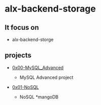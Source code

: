 # alx-backend-storage
## It focus on 
* alx-backend-storge

## projects 

* [0x00-MySQL_Advanced](https://github.com/jabez-abija2399/alx-backend-storage/tree/main/0x00-MySQL_Advanced)
	* MySQL Advanced project

* [0x01-NoSQL](https://github.com/jabez-abija2399/alx-backend-storage/tree/main/0x01-NoSQL)	
	* NoSQL
		*mangoDB 

